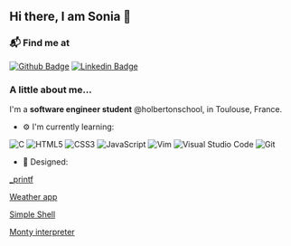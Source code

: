 ## Hi there, I am Sonia 👋

### 📬 Find me at
[![Github Badge](http://img.shields.io/badge/-Github-black?style=flat-square&logo=github&link=https://github.com/soniangn/)](https://github.com/soniangn/) 
[![Linkedin Badge](https://img.shields.io/badge/-LinkedIn-blue?style=flat-square&logo=Linkedin&logoColor=white&link=https://https://www.linkedin.com/in/nguyensonia/)](https://www.linkedin.com/in/nguyensonia)

### A little about me...
I'm a **software engineer student** @holbertonschool, in Toulouse, France.

- ⚙️ I'm currently learning: 

![C](https://img.shields.io/badge/c-%2300599C.svg?style=for-the-badge&logo=c&logoColor=white)
![HTML5](https://img.shields.io/badge/html5-%23E34F26.svg?style=for-the-badge&logo=html5&logoColor=white)
![CSS3](https://img.shields.io/badge/css3-%231572B6.svg?style=for-the-badge&logo=css3&logoColor=white)
![JavaScript](https://img.shields.io/badge/javascript-%23323330.svg?style=for-the-badge&logo=javascript&logoColor=%23F7DF1E)
![Vim](https://img.shields.io/badge/VIM-%2311AB00.svg?style=for-the-badge&logo=vim&logoColor=white)
![Visual Studio Code](https://img.shields.io/badge/Visual%20Studio%20Code-0078d7.svg?style=for-the-badge&logo=visual-studio-code&logoColor=white)
![Git](https://img.shields.io/badge/git-%23F05033.svg?style=for-the-badge&logo=git&logoColor=white)

- 💅 Designed: 

[_printf](https://github.com/AsiaGrpr/holbertonschool-printf)

[Weather app](https://deft-gelato-bc8639.netlify.app/)

[Simple Shell](https://github.com/HugoCLI/holbertonschool-simple_shell)

[Monty interpreter](https://github.com/soniangn/holbertonschool-monty)
